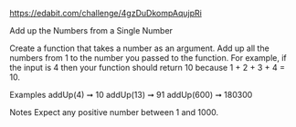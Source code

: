 https://edabit.com/challenge/4gzDuDkompAqujpRi

Add up the Numbers from a Single Number

Create a function that takes a number as an argument. Add up all the numbers from 1 to the number you passed to the function. For example, if the input is 4 then your function should return 10 because 1 + 2 + 3 + 4 = 10.

Examples
addUp(4) ➞ 10
addUp(13) ➞ 91
addUp(600) ➞ 180300

Notes
Expect any positive number between 1 and 1000.